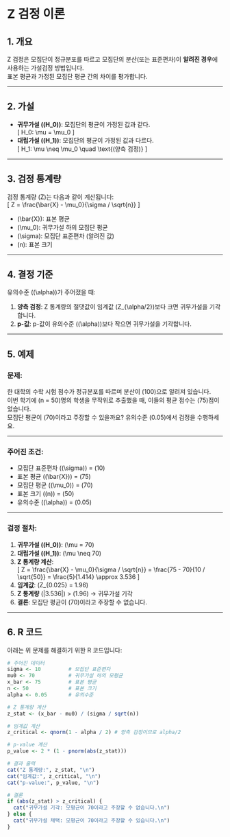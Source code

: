 # Z 검정 이론

## 1. 개요
Z 검정은 모집단이 정규분포를 따르고 모집단의 분산(또는 표준편차)이 **알려진 경우**에 사용하는 가설검정 방법입니다.  
표본 평균과 가정된 모집단 평균 간의 차이를 평가합니다.

---

## 2. 가설
- **귀무가설 (\(H_0\))**: 모집단의 평균이 가정된 값과 같다.  
  \[
  H_0: \mu = \mu_0
  \]
- **대립가설 (\(H_1\))**: 모집단의 평균이 가정된 값과 다르다.  
  \[
  H_1: \mu \neq \mu_0 \quad \text{(양측 검정)}
  \]

---

## 3. 검정 통계량
검정 통계량 \(Z\)는 다음과 같이 계산됩니다:  
\[
Z = \frac{\bar{X} - \mu_0}{\sigma / \sqrt{n}}
\]
- \(\bar{X}\): 표본 평균  
- \(\mu_0\): 귀무가설 하의 모집단 평균  
- \(\sigma\): 모집단 표준편차 (알려진 값)  
- \(n\): 표본 크기  

---

## 4. 결정 기준
유의수준 (\(\alpha\))가 주어졌을 때:
1. **양측 검정**: Z 통계량의 절댓값이 임계값 \(Z_{\alpha/2}\)보다 크면 귀무가설을 기각합니다.
2. **p-값**: p-값이 유의수준 (\(\alpha\))보다 작으면 귀무가설을 기각합니다.

---

## 5. 예제
### 문제:
한 대학의 수학 시험 점수가 정규분포를 따르며 분산이 \(100\)으로 알려져 있습니다.  
이번 학기에 \(n = 50\)명의 학생을 무작위로 추출했을 때, 이들의 평균 점수는 \(75\)점이었습니다.  
모집단 평균이 \(70\)이라고 주장할 수 있을까요? 유의수준 \(0.05\)에서 검정을 수행하세요.

---

### 주어진 조건:
- 모집단 표준편차 (\(\sigma\)) = \(10\)  
- 표본 평균 (\(\bar{X}\)) = \(75\)  
- 모집단 평균 (\(\mu_0\)) = \(70\)  
- 표본 크기 (\(n\)) = \(50\)  
- 유의수준 (\(\alpha\)) = \(0.05\)  

---

### 검정 절차:
1. **귀무가설 (\(H_0\))**: \(\mu = 70\)  
2. **대립가설 (\(H_1\))**: \(\mu \neq 70\)  
3. **Z 통계량 계산**:  
   \[
   Z = \frac{\bar{X} - \mu_0}{\sigma / \sqrt{n}} = \frac{75 - 70}{10 / \sqrt{50}} = \frac{5}{1.414} \approx 3.536
   \]
4. **임계값**: \(Z_{0.025} = 1.96\)  
5. **Z 통계량** \(|3.536|\) > \(1.96\) → 귀무가설 기각  
6. **결론**: 모집단 평균이 \(70\)이라고 주장할 수 없습니다.

---

## 6. R 코드

아래는 위 문제를 해결하기 위한 R 코드입니다:

```r
# 주어진 데이터
sigma <- 10         # 모집단 표준편차
mu0 <- 70           # 귀무가설 하의 모평균
x_bar <- 75         # 표본 평균
n <- 50             # 표본 크기
alpha <- 0.05       # 유의수준

# Z 통계량 계산
z_stat <- (x_bar - mu0) / (sigma / sqrt(n))

# 임계값 계산
z_critical <- qnorm(1 - alpha / 2) # 양측 검정이므로 alpha/2

# p-value 계산
p_value <- 2 * (1 - pnorm(abs(z_stat)))

# 결과 출력
cat("Z 통계량:", z_stat, "\n")
cat("임계값:", z_critical, "\n")
cat("p-value:", p_value, "\n")

# 결론
if (abs(z_stat) > z_critical) {
  cat("귀무가설 기각: 모평균이 70이라고 주장할 수 없습니다.\n")
} else {
  cat("귀무가설 채택: 모평균이 70이라고 주장할 수 있습니다.\n")
}
